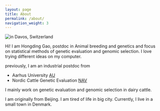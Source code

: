 ```yaml
---
layout: page
title: About
permalink: /about/
navigation_weight: 3
---
```


<img src="{{ site.baseurl }}/pics/me.JPG" title="in Davos, Switzerland" class="profile">

Hi! I am Hongding Gao, postdoc in Animal breeding and genetics and focus on statistical methods of genetic evaluation and genomic selection.
I love trying different ideas on my computer. 

previously, I am an industrial postdoc from   
-  Aarhus University [AU](http://www.au.dk/en/)    
-  Nordic Cattle Genetic Evaluation [NAV](http://www.nordicebv.info)  

I mainly work on genetic evaluation and genomic selection in dairy cattle.

I am originally from Beijing. I am tired of life in big city. Currently, I live in a small town in Denmark.  
